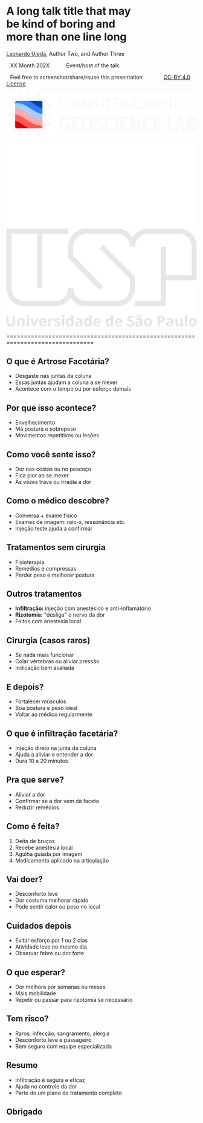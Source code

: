 <!--
-------------------------------------------------------------------------------
This file defines the contents of each slide.
The reveal.js configuration can be found in index.html
-------------------------------------------------------------------------------
-->

<!-- .slide: class="slide-title" data-background-image="assets/title-slide.svg" data-background-color="#000000" data-background-size="contain" -->

<!-- Place the content at the bottom of the slide -->
<div class="r-stretch">
</div>

<h1 id="talk-title">
  A long talk title that may <br>be kind of boring and <br>more than one line long
</h1>
<p id="talk-authors">
  <a href="https://www.leouieda.com" id="talk-speaker">Leonardo Uieda</a>,
  Author Two,
  and
  Author Three
</p>

<!-- Place location and date side-by-side with affiliation logos -->
<div class="row talk-info">
<div class="col-large">

<i class="fa fa-calendar-alt" style="margin: 0 10px 0 0"></i>
XX Month 202X
<span style="margin: 0 20px"></span>
Event/host of the talk

<!-- Permission to reuse and CC-BY license logo -->
<i class="fa fa-camera" style="margin: 0 10px 0 0"></i>
Feel free to screenshot/share/reuse this presentation
<span style="margin: 0 20px"></span>
<a href="https://creativecommons.org/licenses/by/4.0/"><i class="fab fa-creative-commons"></i><i class="fab fa-creative-commons-by" style="margin: 0 10px 0 2px"></i>CC-BY 4.0 License</a>

</div>
<div class="col-medium">

<!-- Add logos here. Need these wrappers to align them to the bottom right -->
<div class="talk-logos-container">
<div class="talk-logos">
  <a href="https://www.compgeolab.org"><img src="assets/compgeolab-banner-light.svg" alt="Computer-Oriented Geoscience Lab"></a>
  <a href="https://www.iag.usp.br/"><img src="assets/iag.png" alt="Instituto de Astronomia, Geofísica e Ciências Atmosféricas"></a>
  <a href="https://www.usp.br/"><img src="assets/usp.png" alt="Universidade de São Paulo"></a>
</div>
</div>

</div>
</div>

===============================================================================


<section>
  <h1>O que é Artrose Facetária?</h1>
  <ul>
    <li>Desgaste nas juntas da coluna</li>
    <li>Essas juntas ajudam a coluna a se mexer</li>
    <li>Acontece com o tempo ou por esforço demais</li>
  </ul>
</section>

<section>
  <h1>Por que isso acontece?</h1>
  <ul>
    <li>Envelhecimento</li>
    <li>Má postura e sobrepeso</li>
    <li>Movimentos repetitivos ou lesões</li>
  </ul>
</section>

<section>
  <h1>Como você sente isso?</h1>
  <ul>
    <li>Dor nas costas ou no pescoço</li>
    <li>Fica pior ao se mexer</li>
    <li>Às vezes trava ou irradia a dor</li>
  </ul>
</section>

<section>
  <h1>Como o médico descobre?</h1>
  <ul>
    <li>Conversa + exame físico</li>
    <li>Exames de imagem: raio-x, ressonância etc.</li>
    <li>Injeção teste ajuda a confirmar</li>
  </ul>
</section>

<section>
  <h1>Tratamentos sem cirurgia</h1>
  <ul>
    <li>Fisioterapia</li>
    <li>Remédios e compressas</li>
    <li>Perder peso e melhorar postura</li>
  </ul>
</section>

<section>
  <h1>Outros tratamentos</h1>
  <ul>
    <li><strong>Infiltração:</strong> injeção com anestésico e anti-inflamatório</li>
    <li><strong>Rizotomia:</strong> "desliga" o nervo da dor</li>
    <li>Feitos com anestesia local</li>
  </ul>
</section>

<section>
  <h1>Cirurgia (casos raros)</h1>
  <ul>
    <li>Se nada mais funcionar</li>
    <li>Colar vértebras ou aliviar pressão</li>
    <li>Indicação bem avaliada</li>
  </ul>
</section>

<section>
  <h1>E depois?</h1>
  <ul>
    <li>Fortalecer músculos</li>
    <li>Boa postura e peso ideal</li>
    <li>Voltar ao médico regularmente</li>
  </ul>
</section>

<section>
  <h1>O que é infiltração facetária?</h1>
  <ul>
    <li>Injeção direto na junta da coluna</li>
    <li>Ajuda a aliviar e entender a dor</li>
    <li>Dura 10 a 20 minutos</li>
  </ul>
</section>

<section>
  <h1>Pra que serve?</h1>
  <ul>
    <li>Aliviar a dor</li>
    <li>Confirmar se a dor vem da faceta</li>
    <li>Reduzir remédios</li>
  </ul>
</section>

<section>
  <h1>Como é feita?</h1>
  <ol>
    <li>Deita de bruços</li>
    <li>Recebe anestesia local</li>
    <li>Agulha guiada por imagem</li>
    <li>Medicamento aplicado na articulação</li>
  </ol>
</section>

<section>
  <h1>Vai doer?</h1>
  <ul>
    <li>Desconforto leve</li>
    <li>Dor costuma melhorar rápido</li>
    <li>Pode sentir calor ou peso no local</li>
  </ul>
</section>

<section>
  <h1>Cuidados depois</h1>
  <ul>
    <li>Evitar esforço por 1 ou 2 dias</li>
    <li>Atividade leve no mesmo dia</li>
    <li>Observar febre ou dor forte</li>
  </ul>
</section>

<section>
  <h1>O que esperar?</h1>
  <ul>
    <li>Dor melhora por semanas ou meses</li>
    <li>Mais mobilidade</li>
    <li>Repetir ou passar para rizotomia se necessário</li>
  </ul>
</section>

<section>
  <h1>Tem risco?</h1>
  <ul>
    <li>Raros: infecção, sangramento, alergia</li>
    <li>Desconforto leve e passageiro</li>
    <li>Bem seguro com equipe especializada</li>
  </ul>
</section>

<section>
  <h1>Resumo</h1>
  <ul>
    <li>Infiltração é segura e eficaz</li>
    <li>Ajuda no controle da dor</li>
    <li>Parte de um plano de tratamento completo</li>
  </ul>
</section>

<section> <h1>Obrigado</h1></section>